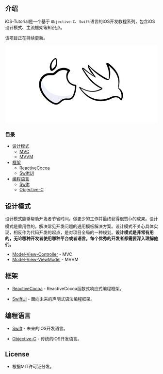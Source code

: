 ## 介绍

iOS-Tutorial是一个基于 `Objective-C`、`Swift`语言的iOS开发教程系列，包含iOS设计模式、主流框架等知识点。

该项目正在持续更新。

<p align="center">
<img src="/resources/back.png">
</p>

### 目录
- [设计模式](#设计模式)
  - [MVC](#MVC)
  - [MVVM](#MVVM)
- [框架](#框架)
  - [ReactiveCocoa](#ReactiveCocoa)
  - [SwiftUI](#SwiftUI)
- [编程语言](#编程语言)
  - [Swift](#Swift)
  - [Objective-C](#Objective-C)

## 设计模式
设计模式能够帮助开发者节省时间，做更少的工作并最终获得很赞👍的成果。设计模式是重用性的，解决常见开发问题的通用模板解决方案。设计模式不关心具体实现，相反作为代码开发的起点，是对项目全局的一种规划。**设计模式是非常有用的，无论哪种开发者使用哪种平台或者语言，每个优秀的开发者都需要深入理解他们。**

- [Model-View-Controller](https://github.com/ChinaWxq/iOS-Tutorial/tree/master/Design%20Patterns/Model-View-Controller) - MVC
- [Model-View-ViewModel](https://github.com/ChinaWxq/iOS-Tutorial/tree/master/Design%20Patterns/Model-View-ViewModel) - MVVM

## 框架

- [ReactiveCocoa](https://github.com/ChinaWxq/iOS-Tutorial/tree/master/ReactiveCocoa) - ReactiveCocoa函数式响应式编程框架。

- [SwiftUI](https://github.com/ChinaWxq/iOS-Tutorial/tree/master/SwiftUI) - 面向未来的声明式语法编程框架。

## 编程语言

- [Swift]() - 未来的iOS开发语言。

- [Objective-C]() - 传统的iOS开发语言。

## License

- 根据MIT许可证分发。